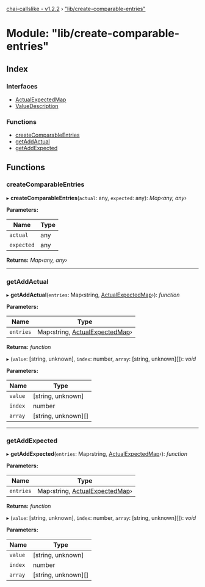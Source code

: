 [chai-callslike - v1.2.2](../README.md) › ["lib/create-comparable-entries"](_lib_create_comparable_entries_.md)

# Module: "lib/create-comparable-entries"

## Index

### Interfaces

* [ActualExpectedMap](../interfaces/_lib_create_comparable_entries_.actualexpectedmap.md)
* [ValueDescription](../interfaces/_lib_create_comparable_entries_.valuedescription.md)

### Functions

* [createComparableEntries](_lib_create_comparable_entries_.md#createcomparableentries)
* [getAddActual](_lib_create_comparable_entries_.md#getaddactual)
* [getAddExpected](_lib_create_comparable_entries_.md#getaddexpected)

## Functions

###  createComparableEntries

▸ **createComparableEntries**(`actual`: any, `expected`: any): *Map‹any, any›*

**Parameters:**

Name | Type |
------ | ------ |
`actual` | any |
`expected` | any |

**Returns:** *Map‹any, any›*

___

###  getAddActual

▸ **getAddActual**(`entries`: Map‹string, [ActualExpectedMap](../interfaces/_lib_create_comparable_entries_.actualexpectedmap.md)›): *function*

**Parameters:**

Name | Type |
------ | ------ |
`entries` | Map‹string, [ActualExpectedMap](../interfaces/_lib_create_comparable_entries_.actualexpectedmap.md)› |

**Returns:** *function*

▸ (`value`: [string, unknown], `index`: number, `array`: [string, unknown][]): *void*

**Parameters:**

Name | Type |
------ | ------ |
`value` | [string, unknown] |
`index` | number |
`array` | [string, unknown][] |

___

###  getAddExpected

▸ **getAddExpected**(`entries`: Map‹string, [ActualExpectedMap](../interfaces/_lib_create_comparable_entries_.actualexpectedmap.md)›): *function*

**Parameters:**

Name | Type |
------ | ------ |
`entries` | Map‹string, [ActualExpectedMap](../interfaces/_lib_create_comparable_entries_.actualexpectedmap.md)› |

**Returns:** *function*

▸ (`value`: [string, unknown], `index`: number, `array`: [string, unknown][]): *void*

**Parameters:**

Name | Type |
------ | ------ |
`value` | [string, unknown] |
`index` | number |
`array` | [string, unknown][] |
